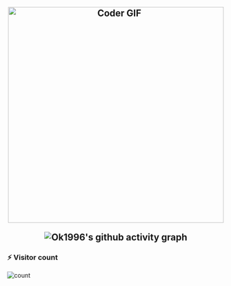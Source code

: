 <h2 align="center">
 <abc>
  <br>
    <img src="https://media.giphy.com/media/SWoSkN6DxTszqIKEqv/giphy.gif" alt="Coder GIF" width="500">
 </abc>
 
 ![Ok1996's github activity graph](https://github-readme-activity-graph.vercel.app/graph?username=ok1996&theme=react)
</h2> 

### ⚡ Visitor count
![count](https://profile-counter.glitch.me/ok1996/count.svg)


